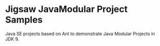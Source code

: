 # Jigsaw JavaModular Project Samples
Java SE projects based on Ant to demonstrate Java Modular Projects in JDK 9.
